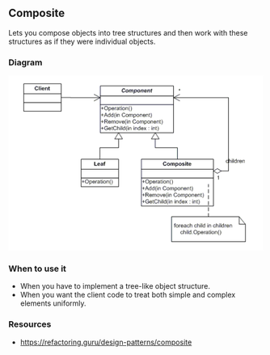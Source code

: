 ## Composite

Lets you compose objects into tree structures and then work with these structures as if they were individual objects.

### Diagram
![image info](./Composite_UML.png)

### When to use it
* When you have to implement a tree-like object structure.
* When you want the client code to treat both simple and complex elements uniformly.

### Resources
* https://refactoring.guru/design-patterns/composite
